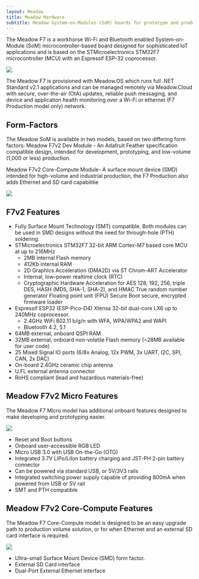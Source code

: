 ```yaml
---
layout: Meadow
title: Meadow Hardware
subtitle: Meadow System-on-Modules (SoM) boards for prototype and production.
---
```


The Meadow F7 is a workhorse Wi-Fi and Bluetooth enabled System-on-Module (SoM) microcontroller-based board designed for sophisticated IoT applications and is based on the STMicroelectronics STM32F7 microcontroller (MCU) with an Espressif ESP-32 coprocessor.

![](/Common_Files/F7v2_Dev_Medium_Cropped.jpg)

The Meadow F7 is provisioned with Meadow.OS which runs full .NET Standard v2.1 applications and can be managed remotely via Meadow.Cloud with secure, over-the-air (OtA) updates, reliable push messaging, and device and application health monitoring over a Wi-Fi or ethernet (F7 Production model only) network.

## Form-Factors

The Meadow SoM is available in two models, based on two differing form factors: 
Meadow F7v2 Dev Module - An Adafruit Feather specification compatible design, intended for development, prototyping, and low-volume (1,000 or less) production.

Meadow F7v2 Core-Compute Module- A surface mount device (SMD) intended for high-volume and industrial production, the F7 Production also adds Ethernet and SD card capabilitie

![](/Common_Files/Meadow_F7v2_Modules.png)

## F7v2 Features

 * Fully Surface Mount Technology (SMT) compatible. Both modules can be used in SMD designs without the need for through-hole (PTH)  soldering.
 * STMicroelectronics STM32F7 32-bit ARM Cortex-M7 based core MCU at up to 216MHz
   * 2MB internal Flash memory
   * 412Kb internal RAM
   * 2D Graphics Acceleration (DMA2D) via ST Chrom-ART Accelerator
   * Internal, low-power realtime clock (RTC)
   * Cryptographic Hardware Acceleration for AES 128, 192, 256, triple DES, HASH (MD5, SHA-1, SHA-2), and HMAC
    True random number generator
    Floating point unit (FPU)
    Secure Boot secure, encrypted firmware loader
 * Espressif ESP32 (ESP-Pico-D4) Xtensa 32-bit dual-core LX6 up to 240MHz coprocessor.
   * 2.4GHz WiFi 802.11 b/g/n with WFA, WPA/WPA2 and WAPI
   * Bluetooth 4.2, 5.1
 * 64MB external, onboard QSPI RAM
 * 32MB external, onboard non-volatile Flash memory (~28MB available for user code)
 * 25 Mixed Signal IO ports (6/8x Analog, 12x PWM, 3x UART, I2C, SPI, CAN, 2x DAC)
 * On-board 2.4GHz ceramic chip antenna
 * U.FL external antenna connector
 * RoHS compliant (lead and hazardous materials-free)

## Meadow F7v2 Micro Features

The Meadow F7 Micro model has additional onboard features designed to make developing and prototyping easier.


![](/Common_Files/Meadow_F7v2_Illustration.png)

 * Reset and Boot buttons
 * Onboard user-accessible RGB LED
 * Micro USB 3.0 with USB On-the-Go (OTG)
 * Integrated 3.7V LiPo/LiIon battery charging and JST-PH 2-pin battery connector
 * Can be powered via standard USB, or 5V/3V3 rails
 * Integrated switching power supply capable of providing 800mA when powered from USB or 5V rail
 * SMT and PTH compatible

## Meadow F7v2 Core-Compute Features

The Meadow F7 Core-Compute model is designed to be an easy upgrade path to production volume solution, or for when Ethernet and an external SD card interface is required.

![](/Common_Files/Meadow_F7v2_Core-Compute_Illustration.png)

 * Ultra-small Surface Mount Device (SMD) form factor.
 * External SD Card interface
 * Dual-Port External Ethernet interface






